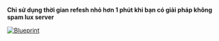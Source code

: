 
**Chỉ sử dụng thời gian refesh nhỏ hơn 1 phút khi bạn có giải pháp không spam lux server**

[![Blueprint](https://my.home-assistant.io/badges/blueprint_import.svg)](https://my.home-assistant.io/redirect/blueprint_import/?blueprint_url=https://github.com/TThanhXuan/SolarBox/blob/master/blueprints/automation/luxpower/refresh_interval.yaml)